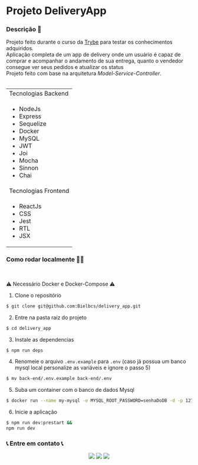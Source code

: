 #  Projeto DeliveryApp 

  <summary>
    <h3> Descrição 📝</h3>
  </summary>
  Projeto feito durante o curso da <a href="https://www.betrybe.com/">Trybe</a> para testar os conhecimentos adquiridos.
  </br>
  Aplicação completa de um app de delivery onde um usuário é capaz de comprar e acompanhar o andamento de sua entrega, quanto o vendedor consegue ver seus pedidos e atualizar os status </br>
  Projeto feito com base na arquitetura <i>Model-Service-Controller</i>.
  </br></br>
  <table>
    <tr>
      <td>Tecnologias Backend</td>
    </tr>
    <tr>
      <td>
        <ul>
          <li>NodeJs</li>
          <li>Express</li>
          <li>Sequelize</li>
          <li>Docker</li>
          <li>MySQL</li>
          <li>JWT</li>
          <li>Joi</li>
          <li>Mocha</li>
          <li>Sinnon</li>
          <li>Chai</li>
        </ul>
      </td>
    </tr>
       <tr>
        <td>Tecnologias Frontend</td>
      </tr>
    <tr>
      <td>
        <ul>
          <li>ReactJs</li>
          <li>CSS</li>
          <li>Jest</li>
          <li>RTL</li>
          <li>JSX</li>
        </ul>
      </td>
    </tr>
  </table>
  
  <summary><h3>Como rodar localmente 👨‍💻</h3></summary></br>
  
  ⚠️ Necessário Docker e Docker-Compose ⚠️

1) Clone o repositório

```bash
$ git clone git@github.com:Bielbcs/delivery_app.git
```

2) Entre na pasta raíz do projeto

```bash
$ cd delivery_app
```

3) Instale as dependencias

```bash
$ npm run deps
```

4) Renomeie o arquivo `.env.example` para `.env` (caso já possua um banco mysql local personalize as variáveis e ignore o passo 5)

```bash
$ mv back-end/.env.example back-end/.env
```

5) Suba um container com o banco de dados Mysql

```bash
$ docker run --name my-mysql -e MYSQL_ROOT_PASSWORD=senhaDoDB -d -p 127.0.0.1:3306:3306 mysql
```

6) Inicie a aplicação

```bash
$ npm run dev:prestart &&
npm run dev
```
 
### 📞 Entre em contato 📞
 
 <div align="center" margin="50px">
	  <a href = "mailto:bielcotrimsv@gmail.com"><img src="https://img.shields.io/badge/-Gmail-D14836?style=for-the-badge&logo=gmail&logoColor=white" target="_blank"></a>
	<a href="https://github.com/Bielbcs" target="_blank"><img src="https://img.shields.io/badge/-GitHub-%23333?style=for-the-badge&logo=github&logoColor=white" target="_blank"></a>
  	<a href="https://www.linkedin.com/in/gabriel-bernardo-541661220/" target="_blank"><img src="https://img.shields.io/badge/-LinkedIn-%230077B5?style=for-the-badge&logo=linkedin&logoColor=white" target="_blank"></a>
</div>
 
